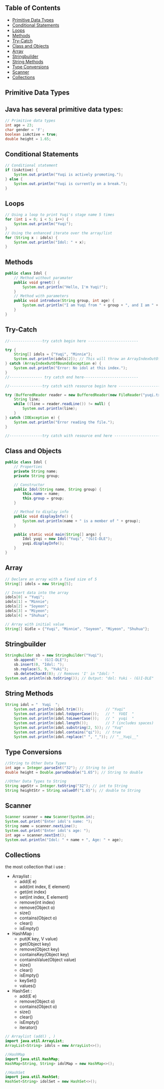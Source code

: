 ## Table of Contents
- [Primitive Data Types](#primitive-data-types)
- [Conditional Statements](#conditional-statements)
- [Loops](#loops)
- [Methods](#methods)
- [Try-Catch](#try-catch)
- [Class and Objects](#class-and-objects)
- [Array](#array)
- [Stringbuilder](#stringbuilder)
- [String Methods](#string-methods)
- [Type Conversions](#type-conversions)
- [Scanner](#scanner)
- [Collections](#collections)

## Primitive Data Types
Java has several primitive data types:
- 
```java
// Primitive data types
int age = 23; 
char gender = 'F'; 
boolean isActive = true; 
double height = 1.65; 
```

## Conditional Statements
```java
// Conditional statement
if (isActive) {
    System.out.println("Yuqi is actively promoting.");
} else {
    System.out.println("Yuqi is currently on a break.");
}
```

## Loops
```java
// Using a loop to print Yuqi's stage name 5 times
for (int i = 0; i < 5; i++) {
    System.out.println("Yuqi");
}
// Using the enhanced iterate over the array/list
for (String x : idols) {
    System.out.println("Idol: " + x);
}
```

## Methods
```java
public class Idol {
    // Method without paramater
    public void greet() {
        System.out.println("Hello, I'm Yuqi!");
    }
    // Method with parameters
    public void introduce(String group, int age) {
        System.out.println("I am Yuqi from " + group + ", and I am " + age + " years old.");
    }
}
```

## Try-Catch
```java
//---------------try catch begin here -----------------------

try {
    String[] idols = {"Yuqi", "Minnie"};
    System.out.println(idols[2]); // This will throw an ArrayIndexOutOfBoundsException
} catch (ArrayIndexOutOfBoundsException e) {
    System.out.println("Error: No idol at this index.");
}
//--------------- try catch end here-------------------------

//---------------try catch with resource begin here -----------------------

try (BufferedReader reader = new BufferedReader(new FileReader("yuqi.txt"))) {
    String line;
    while ((line = reader.readLine()) != null) {
        System.out.println(line);
    }
} catch (IOException e) {
    System.out.println("Error reading the file.");
}

//---------------try catch with resource end here -----------------------
```

## Class and Objects
```java
public class Idol {
    // Properties
    private String name;
    private String group;

    // Constructor
    public Idol(String name, String group) {
        this.name = name;
        this.group = group;
    }

    // Method to display info
    public void displayInfo() {
        System.out.println(name + " is a member of " + group);
    }

    public static void main(String[] args) {
        Idol yuqi = new Idol("Yuqi", "(G)I-DLE");
        yuqi.displayInfo(); 
    }
}
```

## Array
```java
// Declare an array with a fixed size of 5
String[] idols = new String[5];

// Insert data into the array
idols[0] = "Yuqi";
idols[1] = "Minnie";
idols[2] = "Soyeon";
idols[3] = "Miyeon";
idols[4] = "Shuhua";

// Array with initial value 
String[] Gidle = {"Yuqi", "Minnie", "Soyeon", "Miyeon", "Shuhua"};
```
## Stringbuilder
```java
StringBuilder sb = new StringBuilder("Yuqi");
    sb.append(" - (G)I-DLE");
    sb.insert(0, "Idol: ");
    sb.replace(5, 9, "Yuki");
    sb.deleteCharAt(0); // Removes 'I' in "Idol: "
System.out.println(sb.toString()); // Output: "dol: Yuki - (G)I-DLE"
```
## String Methods
```java
String idol = "  Yuqi  ";
    System.out.println(idol.trim());          // "Yuqi"
    System.out.println(idol.toUpperCase());   // "  YUQI  "
    System.out.println(idol.toLowerCase());   // "  yuqi  "
    System.out.println(idol.length());        // 7 (includes spaces)
    System.out.println(idol.substring(2, 5)); // "Yuq"
    System.out.println(idol.contains("qi"));  // true
    System.out.println(idol.replace(" ", "_")); // "__Yuqi__"
```

## Type Conversions
```java
//String to Other Data Types
int age = Integer.parseInt("32"); // String to int
double height = Double.parseDouble("1.65"); // String to double

//Other Data Types to String
String ageStr = Integer.toString("32"); // int to String
String heightStr = String.valueOf("1.65"); // double to String
```

## Scanner
```java
Scanner scanner = new Scanner(System.in);
System.out.print("Enter idol's name: ");
String name = scanner.nextLine();
System.out.print("Enter idol's age: ");
int age = scanner.nextInt();
System.out.println("Idol: " + name + ", Age: " + age);
```

## Collections
the most collection that i use :
- Arraylist :
    - add(E e)
    - add(int index, E element)
    - get(int index)
    - set(int index, E element)
    - remove(int index)
    - remove(Object o)
    - size()
    - contains(Object o)
    - clear()
    - isEmpty()
- HashMap :
    - put(K key, V value)
    - get(Object key)
    - remove(Object key)
    - containsKey(Object key)
    - containsValue(Object value)
    - size()
    - clear()
    - isEmpty()
    - keySet()
    - values()
- HashSet :
    - add(E e)
    - remove(Object o)
    - contains(Object o)
    - size()
    - clear()
    - isEmpty()
    - iterator()


```java
// Arraylist (add() , )
import java.util.ArrayList;
ArrayList<String> idols = new ArrayList<>();

//HashMap
import java.util.HashMap;
HashMap<String, String> idolMap = new HashMap<>();

//HashSet
import java.util.HashSet;
HashSet<String> idolSet = new HashSet<>();
```